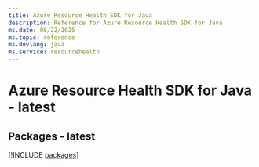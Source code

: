 ```yaml
---
title: Azure Resource Health SDK for Java
description: Reference for Azure Resource Health SDK for Java
ms.date: 08/22/2025
ms.topic: reference
ms.devlang: java
ms.service: resourcehealth
---
```

# Azure Resource Health SDK for Java - latest
## Packages - latest
[!INCLUDE [packages](resource-health-index.md)]